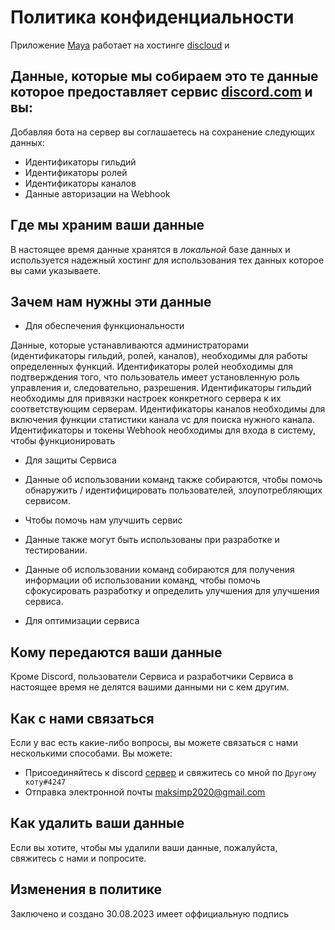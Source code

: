# Политика конфиденциальности

Приложение [Maya](https://discord.com/application-directory/1108128073716617216) работает на хостинге [discloud](https://discloudbot.com/) и 

## Данные, которые мы собираем это те данные которое предоставляет сервис [discord.com](https://discord.com/) и вы:

Добавляя бота на сервер вы соглашаетесь на сохранение следующих данных:

- Идентификаторы гильдий
- Идентификаторы ролей
- Идентификаторы каналов
- Данные авторизации на Webhook

## Где мы храним ваши данные

В настоящее время данные хранятся в *локальной* базе данных и используется надежный хостинг для использования тех данных которое вы сами указываете.

## Зачем нам нужны эти данные

* Для обеспечения функциональности

Данные, которые устанавливаются администраторами (идентификаторы гильдий, ролей, каналов), необходимы для работы определенных функций. 
Идентификаторы ролей необходимы для подтверждения того, что пользователь имеет установленную роль управления и, следовательно, разрешения.
Идентификаторы гильдий необходимы для привязки настроек конкретного сервера к их соответствующим серверам.
Идентификаторы каналов необходимы для включения функции статистики канала vc для поиска нужного канала.
Идентификаторы и токены Webhook необходимы для входа в систему, чтобы функционировать

* Для защиты Сервиса

* Данные об использовании команд также собираются, чтобы помочь обнаружить / идентифицировать пользователей, злоупотребляющих сервисом. 

* Чтобы помочь нам улучшить сервис

* Данные также могут быть использованы при разработке и тестировании.

* Данные об использовании команд собираются для получения информации об использовании команд, чтобы помочь сфокусировать разработку и определить улучшения для улучшения сервиса.

* Для оптимизации сервиса

## Кому передаются ваши данные

Кроме Discord, пользователи Сервиса и разработчики Сервиса в настоящее время не делятся вашими данными ни с кем другим.

## Как с нами связаться

Если у вас есть какие-либо вопросы, вы можете связаться с нами несколькими способами. 
Вы можете:

- Присоединяйтесь к discord [сервер](https://discord.gg/aVaP9v7njg) и свяжитесь со мной по `Другому коту#4247`
- Отправка электронной почты [maksimp2020@gmail.com](mailto:maksimp2020@gmail.com)

## Как удалить ваши данные

Если вы хотите, чтобы мы удалили ваши данные, пожалуйста, свяжитесь с нами и попросите.

## Изменения в политике

Заключено и создано 30.08.2023 имеет оффициальную подпись
